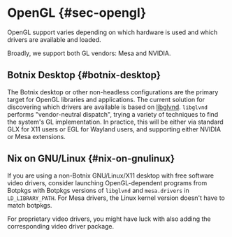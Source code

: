 # OpenGL {#sec-opengl}

OpenGL support varies depending on which hardware is used and which drivers are available and loaded.

Broadly, we support both GL vendors: Mesa and NVIDIA.

## Botnix Desktop {#botnix-desktop}

The Botnix desktop or other non-headless configurations are the primary target for OpenGL libraries and applications. The current solution for discovering which drivers are available is based on [libglvnd](https://gitlab.freedesktop.org/glvnd/libglvnd). `libglvnd` performs "vendor-neutral dispatch", trying a variety of techniques to find the system's GL implementation. In practice, this will be either via standard GLX for X11 users or EGL for Wayland users, and supporting either NVIDIA or Mesa extensions.

## Nix on GNU/Linux {#nix-on-gnulinux}

If you are using a non-Botnix GNU/Linux/X11 desktop with free software video drivers, consider launching OpenGL-dependent programs from Botpkgs with Botpkgs versions of `libglvnd` and `mesa.drivers` in `LD_LIBRARY_PATH`. For Mesa drivers, the Linux kernel version doesn't have to match botpkgs.

For proprietary video drivers, you might have luck with also adding the corresponding video driver package.
